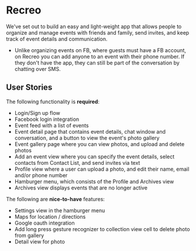 # Recreo

We've set out to build an easy and light-weight app that allows people to organize and manage events with friends and family, send invites, and keep track of event details and communication.

* Unlike organizing events on FB, where guests must have a FB account, on Recreo you can add anyone to an event with their phone number. If they don't have the app, they can still be part of the conversation by chatting over SMS.

## User Stories

The following functionality is **required**:
- Login/Sign up flow 
- Facebook login integration
- Event feed with a list of events
- Event detail page that contains event details, chat window and conversation, and a button to view the event's photo gallery
- Event gallery page where you can view photos, and upload and delete photos
- Add an event view where you can specify the event details, select contacts from Contact List, and send invites via text
- Profile view where a user can upload a photo, and edit their name, email and/or phone number
- Hamburger menu, which consists of the Profile and Archives view
- Archives view displays events that are no longer active

The following are **nice-to-have** features:
- Settings view in the hamburger menu
- Maps for location / directions
- Google oauth integration
- Add long press gesture recognizer to collection view cell to delete photo from gallery
- Detail view for photo
